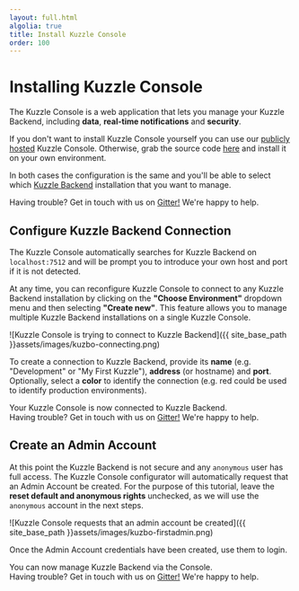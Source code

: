 ```yaml
---
layout: full.html
algolia: true
title: Install Kuzzle Console
order: 100
---
```


# Installing Kuzzle Console

The Kuzzle Console is a web application that lets you manage your Kuzzle Backend, including **data**, **real-time notifications** and **security**.

If you don't want to install Kuzzle Console yourself you can use our <a href="http://kuzzle-backoffice.netlify.com/">publicly hosted</a>  Kuzzle Console. Otherwise, grab the source code [here](https://github.com/kuzzleio/kuzzle-backoffice/releases) and install it on your own environment.

In both cases the configuration is the same and you'll be able to select which <a href="{{ site_base_path }}guide/essentials/installing-backoffice/#select-the-kuzzle-server-to-connect-to">Kuzzle Backend</a> installation that you want to manage.

<aside class="notice">
Having trouble? Get in touch with us on <a href="https://gitter.im/kuzzleio/kuzzle">Gitter!</a> We're happy to help.
</aside>

## Configure Kuzzle Backend Connection

The Kuzzle Console automatically searches for Kuzzle Backend on `localhost:7512` and will be prompt you to introduce your own host and port if it is not detected.

At any time, you can reconfigure Kuzzle Console to connect to any Kuzzle Backend installation by clicking on the **"Choose Environment"** dropdown menu and then selecting **"Create new"**. This feature allows you to manage multiple Kuzzle Backend installations on a single Kuzzle Console.

![Kuzzle Console is trying to connect to Kuzzle Backend]({{ site_base_path }}assets/images/kuzbo-connecting.png)

To create a connection to Kuzzle Backend, provide its **name** (e.g. "Development" or "My First Kuzzle"), **address** (or hostname) and **port**. Optionally, select a **color** to identify the connection (e.g. red could be used to identify production environments).

<aside class="success">Your Kuzzle Console is now connected to Kuzzle Backend.</aside>

<aside class="notice">
Having trouble? Get in touch with us on <a href="https://gitter.im/kuzzleio/kuzzle">Gitter!</a> We're happy to help.
</aside>

## Create an Admin Account

At this point the Kuzzle Backend is not secure and any `anonymous` user has full access. The Kuzzle Console configurator will automatically request that an Admin Account be created. For the purpose of this tutorial, leave the **reset default and anonymous rights** unchecked, as we will use the `anonymous` account in the next steps.

![Kuzzle Console requests that an admin account be created]({{ site_base_path }}assets/images/kuzbo-firstadmin.png)

Once the Admin Account credentials have been created, use them to login.

<aside class="success">You can now manage Kuzzle Backend via the Console.</aside>

<aside class="notice">
Having trouble? Get in touch with us on <a href="https://gitter.im/kuzzleio/kuzzle">Gitter!</a> We're happy to help.
</aside>

